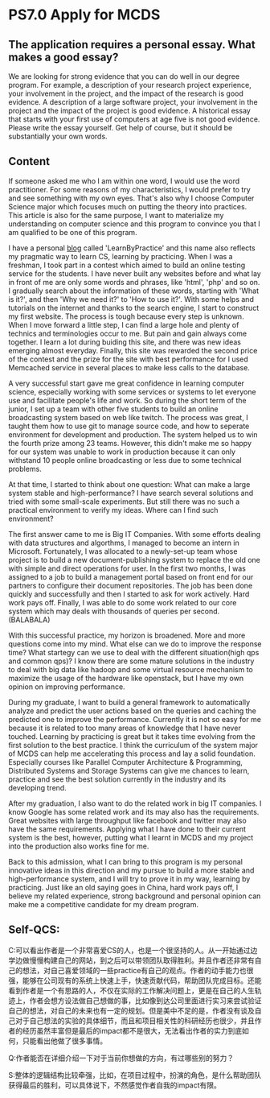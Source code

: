 # PS7.0 Apply for MCDS

## The application requires a personal essay. What makes a good essay?

We are looking for strong evidence that you can do well in our degree program. For example, a description of your research project experience, your involvement in the project, and the impact of the research is good evidence. A description of a large software project, your involvement in the project and the impact of the project is good evidence. A historical essay that starts with your first use of computers at age five is not good evidence. Please write the essay yourself. Get help of course, but it should be substantially your own words.

## Content

If someone asked me who I am within one word, I would use the word practitioner. For some reasons of my characteristics, I would prefer to try and see something with my own eyes. That's also why I choose Computer Science major which focuses much on putting the theory into practices. This article is also for the same purpose, I want to materialize my understanding on computer science and this program to convince you that I am qualified to be one of this program.

I have a personal [blog](http://yyypasserby.github.io/) called 'LearnByPractice' and this name also reflects my pragmatic way to learn CS, learning by practicing. When I was a freshman, I took part in a contest which aimed to build an online testing service for the students. I have never built any websites before and what lay in front of me are only some words and phrases, like 'html', 'php' and so on. I gradually search about the information of these words, starting with 'What is it?', and then 'Why we need it?' to 'How to use it?'. With some helps and tutorials on the internet and thanks to the search engine, I start to construct my first website. The process is tough because every step is unknown. When I move forward a little step, I can find a large hole and plenty of technics and terminologies occur to me. But pain and gain always come together. I learn a lot during buiding this site, and there was new ideas emerging almost everyday. Finally, this site was rewarded the second price of the contest and the prize for the site with best performance for I used Memcached service in several places to make less calls to the database.

A very successful start gave me great confidence in learning computer science, especially working with some services or systems to let everyone use and facilitate people's life and work. So during the short term of the junior, I set up a team with other five students to build an online broadcasting system based on web like twitch. The process was great, I taught them how to use git to manage source code, and how to seperate environment for development and production. The system helped us to win the fourth prize among 23 teams. However, this didn't make me so happy for our system was unable to work in production because it can only withstand 10 people online broadcasting or less due to some technical problems.

At that time, I started to think about one question: What can make a large system stable and high-performance? I have search several solutions and tried with some small-scale experiments. But still there was no such a practical environment to verify my ideas. Where can I find such environment?

The first answer came to me is Big IT Companies. With some efforts dealing with data structures and algorthms, I managed to become an intern in Microsoft. Fortunately, I was allocated to a newly-set-up team whose project is to build a new document-publishing system to replace the old one with simple and direct operations for user. In the first two months, I was assigned to a job to build a management portal based on front end for our partners to configure their document repositories. The job has been done quickly and successfully and then I started to ask for work actively. Hard work pays off. Finally, I was able to do some work related to our core system which may deals with thousands of queries per second. (BALABALA)

With this successful practice, my horizon is broadened. More and more questions come into my mind. What else can we do to improve the response time? What startegy can we use to deal with the different situation(high qps and common qps)?  I know there are some mature solutions in the industry to deal with big data like hadoop and some virtual resource mechanism to maximize the usage of the hardware like openstack, but I have my own opinion on improving performance.

During my graduate, I want to build a general framework to automatically analyze and predict the user actions based on the queries and caching the predicted one to improve the performance. Currently it is not so easy for me because it is related to too many areas of knowledge that I have never touched. Learning by practicing is great but it takes time evolving from the first solution to the best practice. I think the curriculum of the system major of MCDS can help me accelerating this process and lay a solid foundation. Especially courses like Parallel Computer Architecture & Programming, Distributed Systems and Storage Systems can give me chances to learn, practice and see the best solution currently in the industry and its developing trend.

After my graduation, I also want to do the related work in big IT companies. I know Google has some related work and its may also has the requirements. Great websites with large throughput like facebook and twitter may also have the same requirements. Applying what I have done to their current system is the best, however, putting what I learnt in MCDS and my project into the production also works fine for me.

Back to this admission, what I can bring to this program is my personal innovative ideas in this direction and my pursue to build a more stable and high-performance system, and I will try to prove it in my way, learning by practicing. Just like an old saying goes in China, hard work pays off, I believe my related experience, strong background and personal opinion can make me a competitive candidate for my dream program.

## Self-QCS:

C:可以看出作者是一个非常喜爱CS的人，也是一个很坚持的人。从一开始通过边学边做慢慢构建自己的网站，到之后可以带领团队取得胜利。并且作者还非常有自己的想法，对自己喜爱领域的一些practice有自己的观点。作者的动手能力也很强，能够在公司现有的系统上快速上手，快速贡献代码，帮助团队完成目标。还能看到作者是一个有思路的人，不仅在实际的工作解决问题上，更是在自己的人生轨迹上，作者会想方设法做自己想做的事，比如像到达公司里面进行实习来尝试验证自己的想法，对自己的未来也有一定的规划。但是美中不足的是，作者没有谈及自己对于自己想法的实验的具体细节，而且和项目相关性的科研经历也很少，并且作者的经历虽然丰富但是最后的impact都不是很大，无法看出作者的实力到底如何，只能看出他做了很多事情。

Q:作者能否在详细介绍一下对于当前你想做的方向，有过哪些别的努力？

S:整体的逻辑结构比较牵强，比如，在项目过程中，扮演的角色，是什么帮助团队获得最后的胜利，可以具体说下，不然感觉作者自我的impact有限。